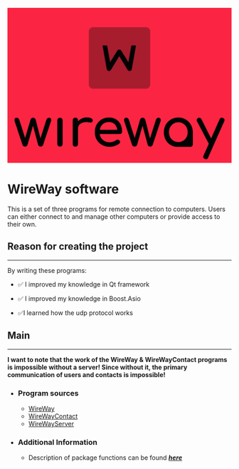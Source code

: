 ![icon](icon.png)

# __WireWay software__

This is a set of three programs for remote connection to computers. Users can either connect to and manage other computers or provide access to their own.

## __Reason for creating the project__
---
By writing these programs:

+ :white_check_mark: I improved my knowledge in Qt framework

+ :white_check_mark: I improved my knowledge in Boost.Asio

+ :white_check_mark:I learned how the udp protocol works

## __Main__
---

__I want to note that the work of the WireWay & WireWayContact programs is impossible without a server! Since without it, the primary communication of users and contacts is impossible!__

+ ### __Program sources__
  + [WireWay](https://github.com/RePlay-h/WireWay)
  + [WireWayContact](https://github.com/RePlay-h/WireWayContact)
  + [WireWayServer](https://github.com/RePlay-h/WireWayServer)
  

+ ### __Additional Information__
  + Description of package functions can be found [___here___]()